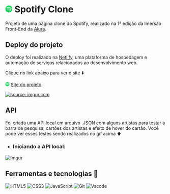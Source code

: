 # <img src="./src/assets/icons/favicon.png" height=22 /> Spotify Clone

Projeto de uma página clone do Spotify, realizado na 1ª edição da Imersão Front-End da [Alura](https://www.alura.com.br).

## Deploy do projeto

O deploy foi realizado na [Netlify](https://www.netlify.com), uma plataforma de hospedagem e automação de serviços relacionados ao desenvolvimento web.

Clique no link abaixo para ver o site ⬇️

<img src="./src/assets/icons/favicon.png" height=13 /> [Site do projeto](https://micheledarosa-spotify.netlify.app/) 

<a href="https://imgur.com/D3aFqla"><img src="https://i.imgur.com/D3aFqla.gif" title="source: imgur.com" /></a>

## API

Foi criada uma API local em arquivo .JSON com alguns artistas para testar a barra de pesquisa, cartões dos artistas e efeito de hover do cartão. Você pode ver esses testes sendo realizados no gif acima ⬆️

- ### Iniciando a API local:

![Imgur](https://i.imgur.com/WBnbOyS.png)

## Ferramentas e tecnologias 🔨
![HTML5](https://img.shields.io/badge/HTML5-E34F26?style=for-the-badge&logo=html5&logoColor=white)
![CSS3](https://img.shields.io/badge/CSS3-1572B6?style=for-the-badge&logo=css3&logoColor=white)
![JavaScript](https://img.shields.io/badge/JavaScript-F7DF1E?style=for-the-badge&logo=javascript&logoColor=black)
![Git](https://img.shields.io/badge/GIT-E44C30?style=for-the-badge&logo=git&logoColor=white)
![Vscode](https://img.shields.io/badge/Vscode-007ACC?style=for-the-badge&logo=visual-studio-code&logoColor=white)
